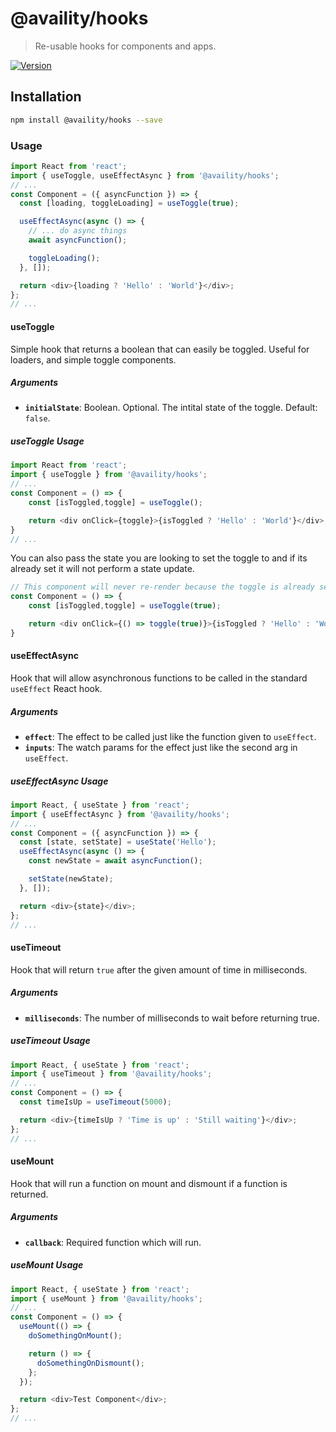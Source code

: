 # @availity/hooks

> Re-usable hooks for components and apps.

[![Version](https://img.shields.io/npm/v/@availity/hooks.svg?style=for-the-badge)](https://www.npmjs.com/package/@availity/hooks)

## Installation

```bash
npm install @availity/hooks --save
```

### Usage

```javascript
import React from 'react';
import { useToggle, useEffectAsync } from '@availity/hooks';
// ...
const Component = ({ asyncFunction }) => {
  const [loading, toggleLoading] = useToggle(true);

  useEffectAsync(async () => {
    // ... do async things
    await asyncFunction();

    toggleLoading();
  }, []);

  return <div>{loading ? 'Hello' : 'World'}</div>;
};
// ...
```

#### useToggle

Simple hook that returns a boolean that can easily be toggled. Useful for loaders, and simple toggle components.

##### Arguments

- **`initialState`**: Boolean. Optional. The intital state of the toggle. Default: `false`.

##### useToggle Usage

```javascript
import React from 'react';
import { useToggle } from '@availity/hooks';
// ...
const Component = () => {
    const [isToggled,toggle] = useToggle();

    return <div onClick={toggle}>{isToggled ? 'Hello' : 'World'}</div>;
}
// ...
```

You can also pass the state you are looking to set the toggle to and if its already set it will not perform a state update.

```javascript
// This component will never re-render because the toggle is already set to `true`
const Component = () => {
    const [isToggled,toggle] = useToggle(true);

    return <div onClick={() => toggle(true)}>{isToggled ? 'Hello' : 'World'}</div>;
}
```

#### useEffectAsync

Hook that will allow asynchronous functions to be called in the standard `useEffect` React hook.

##### Arguments

- **`effect`**: The effect to be called just like the function given to `useEffect`.
- **`inputs`**: The watch params for the effect just like the second arg in `useEffect`.

##### useEffectAsync Usage

```javascript
import React, { useState } from 'react';
import { useEffectAsync } from '@availity/hooks';
// ...
const Component = ({ asyncFunction }) => {
  const [state, setState] = useState('Hello');
  useEffectAsync(async () => {
    const newState = await asyncFunction();

    setState(newState);
  }, []);

  return <div>{state}</div>;
};
// ...
```

#### useTimeout

Hook that will return `true` after the given amount of time in milliseconds.

##### Arguments

- **`milliseconds`**: The number of milliseconds to wait before returning true.

##### useTimeout Usage

```javascript
import React, { useState } from 'react';
import { useTimeout } from '@availity/hooks';
// ...
const Component = () => {
  const timeIsUp = useTimeout(5000);

  return <div>{timeIsUp ? 'Time is up' : 'Still waiting'}</div>;
};
// ...
```

#### useMount

Hook that will run a function on mount and dismount if a function is returned.

##### Arguments

- **`callback`**: Required function which will run.

##### useMount Usage

```javascript
import React, { useState } from 'react';
import { useMount } from '@availity/hooks';
// ...
const Component = () => {
  useMount(() => {
    doSomethingOnMount();

    return () => {
      doSomethingOnDismount();
    };
  });

  return <div>Test Component</div>;
};
// ...
```
